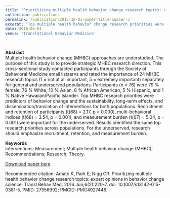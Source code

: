 ```yaml
---
title: "Prioritizing multiple health behavior change research topics: expert opinions in behavior change science"
collection: publications
permalink: /publication/2015-10-01-paper-title-number-3
excerpt: 'Top multiple health behavior change research priorities were predictors of behavior change and the sustainability, long-term effects, and dissemination/translation of interventions for both populations. Recruitment and retention of participants, multi-behavioral indices, and measurement burden were important for the underserved.'
date: 2016-06-01
venue: 'Translational Behavior Medicine'

---
```

**Abstract**
<br> Multiple health behavior change (MHBC) approaches are understudied. The purpose of this study is to provide strategic MHBC research direction. This cross-sectional study contacted participants through the Society of Behavioral Medicine email listservs and rated the importance of 24 MHBC research topics (1 = not at all important, 5 = extremely important) separately for general and underserved populations. Participants (n = 76) were 79 % female; 76 % White, 10 % Asian, 8 % African American, 5 % Hispanic, and 1 % Native Hawaiian/Pacific Islander. Top MHBC research priorities were predictors of behavior change and the sustainability, long-term effects, and dissemination/translation of interventions for both populations. Recruitment and retention of participants (t(68) = 2.17, p = 0.000), multi-behavioral indices (t(68) = 3.54, p = 0.001), and measurement burden (t(67) = 5.04, p = 0.001) were important for the underserved. Results identified the same top research priorities across populations. For the underserved, research should emphasize recruitment, retention, and measurement burden.

**Keywords** 
<br>Interventions; Measurement; Multiple health behavior change (MHBC); Recommendations; Research; Theory.

[Download paper here](https://www.ncbi.nlm.nih.gov/pmc/articles/PMC4927446/pdf/13142_2015_Article_381.pdf)

Recommended citation: Amato K, Park E, Nigg CR. Prioritizing multiple health behavior change research topics: expert opinions in behavior change science. Transl Behav Med. 2016 Jun;6(2):220-7. doi: 10.1007/s13142-015-0381-5. PMID: 27356992; PMCID: PMC4927446.
